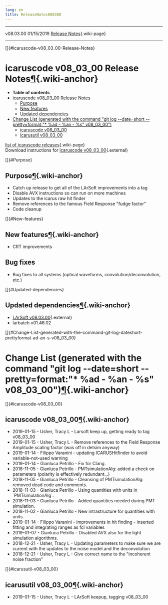 ```yaml
---
lang: en
title: ReleaseNotes080300
---
```


  ----------- ------------ -- -- ------------------------------------------------------
  v08.03.00   01/15/2019         [Release Notes](ReleaseNotes080300.html){.wiki-page}
  ----------- ------------ -- -- ------------------------------------------------------

[]{#icaruscode-v08_03_00-Release-Notes}

icaruscode v08\_03\_00 Release Notes[¶](#icaruscode-v08_03_00-Release-Notes){.wiki-anchor}
==========================================================================================

-   **Table of contents**
-   [icaruscode v08\_03\_00 Release
    Notes](#icaruscode-v08_03_00-Release-Notes)
    -   [Purpose](#Purpose)
    -   [New features](#New-features)
    -   [Updated dependencies](#Updated-dependencies)
-   [Change List (generated with the command \"git log \--date=short
    \--pretty=format:\"\* %ad - %an - %s\"
    v08\_03\_00\")](#Change-List-generated-with-the-command-git-log-dateshort-prettyformat-ad-an-s-v08_03_00)
    -   [icaruscode v08\_03\_00](#icaruscode-v08_03_00)
    -   [icarusutil v08\_03\_00](#icarusutil-v08_03_00)

[list of icaruscode
releases](List_of_ICARUS_code_releases.html){.wiki-page}\
Download instructions for [icaruscode
v08\_03\_00](http://scisoft.fnal.gov/scisoft/bundles/sbnd/v08_03_00/icaruscode-v08_03_00.html){.external}

[]{#Purpose}

Purpose[¶](#Purpose){.wiki-anchor}
----------------------------------

-   Catch up release to get all of the LArSoft improvements into a tag
-   Disable AVX instructions so can run on more machines
-   Updates to the icarus raw hit finder
-   Remove references to the famous Field Response \"fudge factor\"
-   Code cleanup

[]{#New-features}

New features[¶](#New-features){.wiki-anchor}
--------------------------------------------

-   CRT improvements

Bug fixes
---------

-   Bug fixes to all systems (optical waveforms,
    convolution/deconvolution, etc.)

[]{#Updated-dependencies}

Updated dependencies[¶](#Updated-dependencies){.wiki-anchor}
------------------------------------------------------------

-   [LArSoft
    v08.03.00](https://cdcvs.fnal.gov/redmine/projects/larsoft/wiki/ReleaseNotes080300){.external}
-   larbatch v01.46.02

[]{#Change-List-generated-with-the-command-git-log-dateshort-prettyformat-ad-an-s-v08_03_00}

Change List (generated with the command \"git log \--date=short \--pretty=format:\"\* %ad - %an - %s\" v08\_03\_00\")[¶](#Change-List-generated-with-the-command-git-log-dateshort-prettyformat-ad-an-s-v08_03_00){.wiki-anchor}
================================================================================================================================================================================================================================

[]{#icaruscode-v08_03_00}

icaruscode v08\_03\_00[¶](#icaruscode-v08_03_00){.wiki-anchor}
--------------------------------------------------------------

-   2019-01-15 - Usher, Tracy L - Larsoft keep up, getting ready to tag
    v08\_03\_00
-   2019-01-15 - Usher, Tracy L - Remove references to the Field
    Response Amplitude scaling factor (was off in detsim anyway)
-   2019-01-14 - Filippo Varanini - updating ICARUSHitfinder to avoid
    variable-not-used warning
-   2019-01-14 - Gianluca Petrillo - Fix for Clang.
-   2018-11-05 - Gianluca Petrillo - PMTsimulationAlg: added a check on
    parameters (polarity is effectively redundant\...)
-   2018-11-05 - Gianluca Petrillo - Cleansing of PMTsimulationAlg:
    removed dead code and comments.
-   2018-11-03 - Gianluca Petrillo - Using quantities with units in
    \`PMTsimulationAlg\`.
-   2018-11-03 - Gianluca Petrillo - Added quantities needed during PMT
    simulation.
-   2018-11-02 - Gianluca Petrillo - New intrastructure for quantities
    with units.
-   2019-01-14 - Filippo Varanini - improvements in hit finding -
    inserted fitting and integrating ranges as fcl variables
-   2019-01-07 - Gianluca Petrillo - Disabled AVX also for the light
    simulation algorithms.
-   2018-12-21 - Usher, Tracy L - Updating parameters to make sure we
    are current with the updates to the noise model and the
    deconvolution
-   2018-12-21 - Usher, Tracy L - Give correct name to the \"incoherent
    noise fraction\"

[]{#icarusutil-v08_03_00}

icarusutil v08\_03\_00[¶](#icarusutil-v08_03_00){.wiki-anchor}
--------------------------------------------------------------

-   2019-01-15 - Usher, Tracy L - LArSoft keepup, tagging v08\_03\_00
